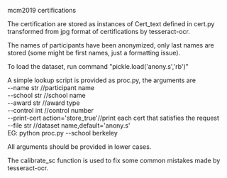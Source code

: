 mcm2019 certifications

The certification are stored as instances of Cert_text defined in cert.py transformed from jpg format of certifications by tesseract-ocr.

The names of participants have been anonymized, only last names are stored (some might be first names, just a formatting issue).

To load the dataset, run command "pickle.load('anony.s','rb')"

A simple lookup script is provided as proc.py, the arguments are  
	--name  str	//participant name  
	--school str	//school name  
	--award  str	//award type   
	--control	 int   //control number  
	--print-cert action='store_true'//print each cert that satisfies the request   
	--file str //dataset name,default='anony.s'  
EG: python proc.py --school berkeley

All arguments should be provided in lower cases.

The calibrate_sc function is used to fix some common mistakes made by tesseract-ocr.
